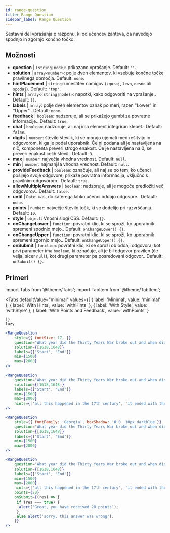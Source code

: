 ```yaml
---
id: range-question
title: Range Question
sidebar_label: Range Question
---
```


Sestavni del vprašanja o razponu, ki od učencev zahteva, da navedejo spodnjo in zgornjo končno točko.

## Možnosti

* __question__ | `(string|node)`: prikazano vprašanje. Default: `''`.
* __solution__ | `array<number>`: polje dveh elementov, ki vsebuje končne točke pravilnega območja. Default: `none`.
* __hintPlacement__ | `string`: umestitev namigov (`zgoraj`, `levo`, `desno` ali `spodaj`). Default: `'top'`.
* __hints__ | `array<(string|node)>`: napotki, kako odgovoriti na vprašanje.. Default: `[]`.
* __labels__ | `array`: polje dveh elementov oznak po meri, razen "Lower" in "Upper".. Default: `none`.
* __feedback__ | `boolean`: nadzoruje, ali se prikažejo gumbi za povratne informacije.. Default: `true`.
* __chat__ | `boolean`: nadzoruje, ali naj ima element integriran klepet.. Default: `false`.
* __digits__ | `number`: število številk, ki se morajo ujemati med rešitvijo in odgovorom, ki ga je podal uporabnik. Če ni podana ali je nastavljena na nič, komponenta preveri strogo enakost. Če je nastavljena na 0, se preveri enakost celih števil.. Default: `3`.
* __max__ | `number`: največja vhodna vrednost. Default: `null`.
* __min__ | `number`: najmanjša vhodna vrednost. Default: `null`.
* __provideFeedback__ | `boolean`: označuje, ali naj se po tem, ko učenci pošljejo svoje odgovore, prikaže povratna informacija, vključno s pravilnim odgovorom.. Default: `true`.
* __allowMultipleAnswers__ | `boolean`: nadzoruje, ali je mogoče predložiti več odgovorov.. Default: `false`.
* __until__ | `Date`: čas, do katerega lahko učenci oddajo odgovore.. Default: `none`.
* __points__ | `number`: največje število točk, ki se dodelijo pri razvrščanju. Default: `10`.
* __style__ | `object`: Vnosni slogi CSS. Default: `{}`.
* __onChangeLower__ | `function`: povratni klic, ki se sproži, ko uporabnik spremeni spodnjo mejo.. Default: `onChangeLower() {}`.
* __onChangeUpper__ | `function`: povratni klic, ki se sproži, ko uporabnik spremeni zgornjo mejo.. Default: `onChangeUpper() {}`.
* __onSubmit__ | `function`: povratni klic, ki se sproži ob oddaji odgovora; kot prvi parameter ima `boolean`, ki označuje, ali je bil odgovor pravilen (če velja, sicer `null`), kot drugi parameter pa posredovani odgovor.. Default: `onSubmit() {}`.


## Primeri

import Tabs from '@theme/Tabs';
import TabItem from '@theme/TabItem';

<Tabs
    defaultValue="minimal"
    values={[
        { label: 'Minimal', value: 'minimal' },
        { label: 'With Hints', value: 'withHints' },
        { label: 'With Style', value: 'withStyle' },
        { label: 'With Points and Feedback', value: 'withPoints' }
        
    ]}
    lazy
>

<TabItem value="minimal">

```jsx live
<RangeQuestion
    style={{ fontSize: 17, }}
    question="What year did the Thirty Years War broke out and when did it?"
    solution={[1618,1648]}
    labels={['Start', 'End']}
    min={1500}
    max={2000}
/>
```

</TabItem>

<TabItem value="withHints">

```jsx live
<RangeQuestion
    question="What year did the Thirty Years War broke out and when did it?"
    solution={[1618,1648]}
    labels={['Start', 'End']}
    min={1500}
    max={2000}
    hints={['all this happened in the 17th century', 'it ended with the Peace of Westphalia in 1648']}
/>
```

</TabItem>

<TabItem value="withStyle">

```jsx live
<RangeQuestion
    style={{ fontFamily: 'Georgia', boxShadow: '0 0  10px darkblue'}}
    question="What year did the Thirty Years War broke out and when did it?"
    solution={[1618,1648]}
    labels={['Start', 'End']}
    min={1500}
    max={2000}
/>
```

</TabItem>

<TabItem value="withPoints">

```jsx live
<RangeQuestion
    question="What year did the Thirty Years War broke out and when did it?"
    solution={[1618,1648]}
    labels={['Start', 'End']}
    min={1500}
    max={2000}
    hints={['all this happened in the 17th century', 'it ended with the Peace of Westphalia in 1648']}
    points={20}
    onSubmit={(res) => {
     if (res === true) {
      alert('Great, you have received 20 points');
     }
     else alert('sorry, this answer was wrong');
    }}
/>
```

</TabItem>

</Tabs>
